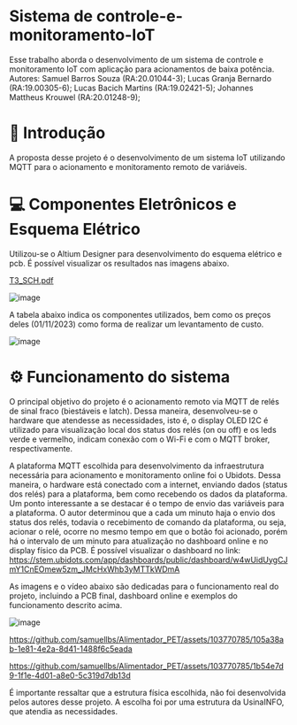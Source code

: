 # Sistema de controle-e-monitoramento-IoT 

Esse trabalho aborda o desenvolvimento de um sistema de controle e monitoramento IoT com aplicação para acionamentos de baixa potência.
Autores: Samuel Barros Souza           (RA:20.01044-3);
         Lucas Granja Bernardo         (RA:19.00305-6);
         Lucas Bacich Martins          (RA:19.02421-5);
         Johannes Mattheus Krouwel     (RA:20.01248-9);

# 🚀 Introdução

A proposta desse projeto é o desenvolvimento de um sistema IoT utilizando MQTT para o acionamento e monitoramento remoto de variáveis.

# 💻 Componentes Eletrônicos e Esquema Elétrico 

Utilizou-se o Altium Designer para desenvolvimento do esquema elétrico e pcb. É possível visualizar os resultados nas imagens abaixo. 

[T3_SCH.pdf](https://github.com/samuellbs/Controle-e-Monitoramento-IoT/files/13232578/T3_SCH.pdf)

![image](https://github.com/samuellbs/Controle-e-Monitoramento-IoT/assets/103770785/3e4179ea-695d-4172-8e80-6bad7860c981)

A tabela abaixo indica os componentes utilizados, bem como os preços deles (01/11/2023) como forma de realizar um levantamento de custo.

![image](https://github.com/samuellbs/Controle-e-Monitoramento-IoT/assets/103770785/14538ad9-6f4f-44d7-8b4b-d9bb8af0be96)



#  ⚙️ Funcionamento do sistema

O principal objetivo do projeto é o acionamento remoto via MQTT de relés de sinal fraco (biestáveis e latch). Dessa maneira, desenvolveu-se o hardware que atendesse as necessidades, isto é, o display OLED I2C é utilizado para visualização local dos status dos relés (on ou off) e os leds verde e vermelho, indicam conexão com o Wi-Fi e com o MQTT broker, respectivamente. 

A plataforma MQTT escolhida para desenvolvimento da infraestrutura necessária para acionamento e monitoramento online foi o Ubidots. Dessa maneira, o hardware está conectado com a internet, enviando dados (status dos relés) para a plataforma, bem como recebendo os dados da plataforma. Um ponto interessante a se destacar é o tempo de envio das variáveis para a plataforma. O autor determinou que a cada um minuto haja o envio dos status dos relés, todavia o recebimento de comando da plataforma, ou seja, acionar o relé, ocorre no mesmo tempo em que o botão foi acionado, porém há o intervalo de um minuto para atualização no dashboard online e no display físico da PCB. É possível visualizar o dashboard no link: https://stem.ubidots.com/app/dashboards/public/dashboard/w4wUidUygCJmY1CnEOmew5zm_JMcHxWhb3yMTTkWDmA

As imagens e o vídeo abaixo são dedicadas para o funcionamento real do projeto, incluindo a PCB final, dashboard online e exemplos do funcionamento descrito acima.

![image](https://github.com/samuellbs/Controle-e-Monitoramento-IoT/assets/103770785/49a1c66f-f324-40eb-9020-9797776d1169)


https://github.com/samuellbs/Alimentador_PET/assets/103770785/105a38ab-1e81-4e2a-8d41-1488f6c5eada

https://github.com/samuellbs/Alimentador_PET/assets/103770785/1b54e7d9-1f1e-4d01-a8e0-5c319d7db13d

É importante ressaltar que a estrutura física escolhida, não foi desenvolvida pelos autores desse projeto. A escolha foi por uma estrutura da UsinaINFO, que atendia as necessidades.

